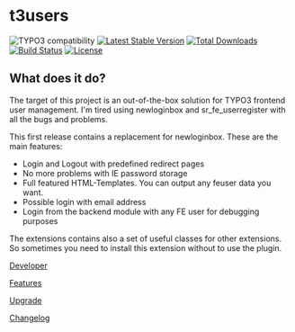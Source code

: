 t3users
=======


![TYPO3 compatibility](https://img.shields.io/badge/TYPO3-7.6%20%7C%208.7%20%7C%209.5%20%7C%2010.4-orange?maxAge=3600&style=flat-square&logo=typo3)
[![Latest Stable Version](https://img.shields.io/packagist/v/dmk/t3users.svg?maxAge=3600&style=flat-square&logo=composer)](https://packagist.org/packages/dmk/t3users)
[![Total Downloads](https://img.shields.io/packagist/dt/dmk/t3users.svg?maxAge=3600&style=flat-square)](https://packagist.org/packages/dmk/t3users)
[![Build Status](https://img.shields.io/github/workflow/status/DMKEBUSINESSGMBH/typo3-t3users/PHP-CI.svg?maxAge=3600&style=flat-square&logo=github-actions)](https://github.com/DMKEBUSINESSGMBH/typo3-t3users/actions?query=workflow%3APHP-CI)
[![License](https://img.shields.io/packagist/l/dmk/t3users.svg?maxAge=3600&style=flat-square&logo=gnu)](https://packagist.org/packages/dmk/t3users)

What does it do?
----------------

The target of this project is an out-of-the-box solution for TYPO3 frontend user management. I'm tired using newloginbox and sr\_fe\_userregister with all the bugs and problems.

This first release contains a replacement for newloginbox. These are the main features:

-   Login and Logout with predefined redirect pages
-   No more problems with IE password storage
-   Full featured HTML-Templates. You can output any feuser data you want.
-   Possible login with email address
-   Login from the backend module with any FE user for debugging purposes

The extensions contains also a set of useful classes for other extensions. So sometimes you need to install this extension without to use the plugin.


[Developer](Documentation/Developer/Index.md)

[Features](Documentation/Features/Index.md)

[Upgrade](Documentation/Upgrade/Index.md)

[Changelog](Documentation/Changelog.md)
